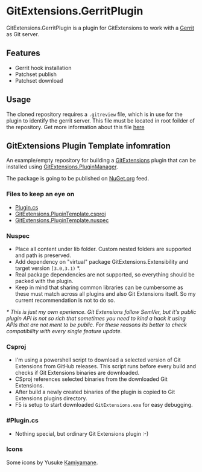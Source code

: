 
# GitExtensions.GerritPlugin

GitExtensions.GerritPlugin is a plugin for GitExtensions to work with a [Gerrit](https://www.gerritcodereview.com/) as Git server.

## Features

* Gerrit hook installation
* Patchset publish
* Patchset download

## Usage

The cloned repository requires a `.gitreview` file, which is in use for the plugin to identify the gerrit server.
This file must be located in root foilder of the repository.
Get more information about this file [here](https://docs.openstack.org/infra/git-review/installation.html#gitreview-file-format)

## GitExtensions Plugin Template infomration

An example/empty repository for building a [GitExtensions](https://github.com/gitextensions/gitextensions) plugin that can be installed using [GitExtensions.PluginManager](https://github.com/gitextensions/gitextensions.pluginmanager).

The package is going to be published on [NuGet.org](https://www.nuget.org/packages/GitExtensions.PluginTemplate) feed.

### Files to keep an eye on

* [Plugin.cs](src/GitExtensions.PluginTemplate/Plugin.cs)
* [GitExtensions.PluginTemplate.csproj](src/GitExtensions.PluginTemplate/GitExtensions.PluginTemplate.csproj)
* [GitExtensions.PluginTemplate.nuspec](src/GitExtensions.PluginTemplate/GitExtensions.PluginTemplate.nuspec)

### Nuspec

* Place all content under lib folder. Custom nested folders are supported and path is preserved.
* Add dependency on "virtual" package GitExtensions.Extensibility and target version `[3.0,3.1)` *.
* Real package dependencies are not supported, so everything should be packed with the plugin.
* Keep in mind that sharing common libraries can be cumbersome as these must match across all plugins and also Git Extensions itself. So my current recommendation is not to do so.

_* This is just my own eperience. Git Extensions follow SemVer, but it's public plugin API is not so rich that sometimes you need to kind a hack it using APIs that are not ment to be public. For these reasons its better to check compatibility with every single feature update._

### Csproj

* I'm using a powershell script to download a selected version of Git Extensions from GitHub releases. This script runs before every build and checks if Git Extensions binaries are downloaded.
* CSproj references selected binaries from the downloaded Git Extensions.
* After build a newly created binaries of the plugin is copied to Git Extensions plugins directory.
* F5 is setup to start downloaded `GitExtensions.exe` for easy debugging.

### #Plugin.cs

* Nothing special, but ordinary Git Extensions plugin :-)

### Icons

Some icons by Yusuke [Kamiyamane](http://p.yusukekamiyamane.com).
